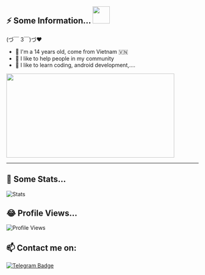 ## ⚡ Some Information... <img src="https://i.pinimg.com/originals/35/d0/ba/35d0ba9d59207714c5a0a31c28706f96.gif" width="45px">
(づ￣ 3￣)づ❤

- 🐥 I'm a 14 years old, come from Vietnam 🇻🇳
- 💬 I like to help people in my community
- 🌱 I like to learn coding, android development,....

<img src="https://jobs.hybrid-technologies.vn/wp-content/uploads/2020/06/andy-sm.png" width="440" height="220" />

---

## 🔭 Some Stats...
![Stats](https://github-readme-stats.vercel.app/api?username=DunggVN&count_private=true&include_all_commits=true&show_icons=true)

## 😂 Profile Views...
![Profile Views](https://komarev.com/ghpvc/?username=TienDungVN)

## 📫 Contact me on:
[![Telegram Badge](https://img.shields.io/badge/Telegram-0088CC?style=flat&logo=Telegram&logoColor=white)](https://t.me/DunggVN)




